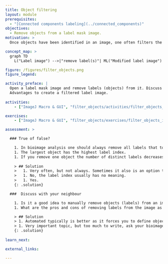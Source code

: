 ```yaml
---
title: Object filtering
layout: module
prerequisites:
  - "[Connected components labeling](../connected_components)"
objectives:
  - Remove objects from a label mask image.
motivation: >
  Once objects have been identified in an image, one often filters the objects based on certain measured criteria. For example, very small objects may be noise rather than real objects and could be removed.

concept_map: >
  graph TD
    L("Label image") -->|"remove label(s)"| ML("Modified label image")

figure: /figures/filter_objects.png
figure_legend: 

activity_preface: |
  Open a label mask image and remove labels (objects) from it. Discuss how filtering can also be done afterwards using a spread-sheet software. 
  Advantages to create a filtered label image.
  
activities:
    - ["ImageJ Macro & GUI", "filter_objects/activities/filter_objects_imagejmacro_gui.ijm", "java"]

exercises:
    - ["ImageJ Macro & GUI", "filter_objects/exercises/filter_objects_imagejmacro_gui.md"]

assessment: >

  ### True of false?

    1. In bioimage analysis one should always remove all labels that touch the image boundary.
    1. The largest object has the highest label index.
    1. If you remove one object the number of distinct labels decreases by one.
    
    > ## Solution
    >   1. Very often, but not always. Sometimes it also is an option to normalise downstream measurements by the visible size of objects.
    >   1. No, the label index usually has no meaning.
    >   1. Yes.
    {: .solution}

  ###  Discuss with your neighbour

    1. Is it a good idea to manually remove objects (labels) from an image or should this rather be an automated procedure?
    1. What are the pros and cons of removing labels from the image as opposed to keeping all of them and removing the corresponding object measurements later during statisitical analysis of the measurement results?

    > ## Solution
    > 1. Automated typically is better as it forces you to define objective and reproducible criteria for which objects to remove.
    > 1. Very important topic, but too much to write, ask your bioimage analysis consultant ;-)
    {: .solution}
    
learn_next:

external_links:

---
```

